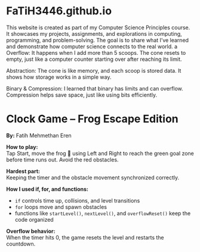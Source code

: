 # FaTiH3446.github.io
This website is created as part of my Computer Science Principles course. It showcases my projects, assignments, and explorations in computing, programming, and problem-solving. The goal is to share what I’ve learned and demonstrate how computer science connects to the real world.
a
Overflow:
It happens when I add more than 5 scoops. The cone resets to empty, just like a computer counter starting over after reaching its limit.

Abstraction:
The cone is like memory, and each scoop is stored data. It shows how storage works in a simple way.

Binary & Compression:
I learned that binary has limits and can overflow. Compression helps save space, just like using bits efficiently.
# Clock Game – Frog Escape Edition

**By:** Fatih Mehmethan Eren  

**How to play:**  
Tap Start, move the frog 🐸 using Left and Right to reach the green goal zone before time runs out. Avoid the red obstacles.

**Hardest part:**  
Keeping the timer and the obstacle movement synchronized correctly.

**How I used if, for, and functions:**  
- `if` controls time up, collisions, and level transitions  
- `for` loops move and spawn obstacles  
- functions like `startLevel()`, `nextLevel()`, and `overflowReset()` keep the code organized  

**Overflow behavior:**  
When the timer hits 0, the game resets the level and restarts the countdown.
